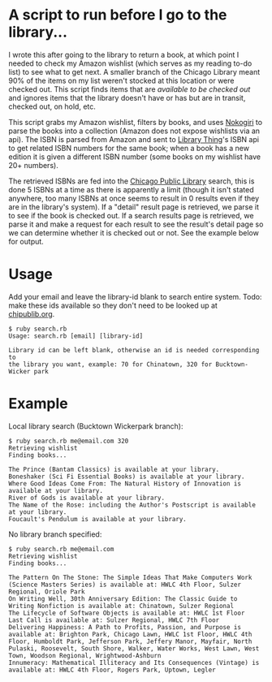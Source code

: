 # A script to run before I go to the library...

I wrote this after going to the library to return a book, at which point I needed to check my Amazon wishlist (which serves as my reading to-do list) to see what to get next. A smaller branch of the Chicago Library meant 90% of the items on my list weren't stocked at this location or were checked out. This script finds items that are *available to be checked out* and ignores items that the library doesn't have or has but are in transit, checked out, on hold, etc.

This script grabs my Amazon wishlist, filters by books, and uses [Nokogiri](http://www.nokogiri.org) to parse the books into a collection (Amazon does not expose wishlists via an api). The ISBN is parsed from Amazon and sent to [Library Thing](http://www.librarything.com)'s ISBN api to get related ISBN numbers for the same book; when a book has a new edition it is given a different ISBN number (some books on my wishlist have 20+ numbers).

The retrieved ISBNs are fed into the [Chicago Public Library](http://www.chipublib.org) search, this is done 5 ISBNs at a time as there is apparently a limit (though it isn't stated anywhere, too many ISBNs at once seems to result in 0 results even if they are in the library's system). If a "detail" result page is retrieved, we parse it to see if the book is checked out. If a search results page is retrieved, we parse it and make a request for each result to see the result's detail page so we can determine whether it is checked out or not. See the example below for output.

# Usage

Add your email and leave the library-id blank to search entire system. Todo: make these ids available so they don't need to be looked up at [chipublib.org](http://www.chipublib.org).

    $ ruby search.rb
    Usage: search.rb [email] [library-id]

    Library id can be left blank, otherwise an id is needed corresponding to
    the library you want, example: 70 for Chinatown, 320 for Bucktown-Wicker park

# Example

Local library search (Bucktown Wickerpark branch):

    $ ruby search.rb me@email.com 320
    Retrieving wishlist
    Finding books...

    The Prince (Bantam Classics) is available at your library.
    Boneshaker (Sci Fi Essential Books) is available at your library.
    Where Good Ideas Come From: The Natural History of Innovation is available at your library.
    River of Gods is available at your library.
    The Name of the Rose: including the Author's Postscript is available at your library.
    Foucault's Pendulum is available at your library.

No library branch specified:

    $ ruby search.rb me@email.com
    Retrieving wishlist
    Finding books...

    The Pattern On The Stone: The Simple Ideas That Make Computers Work (Science Masters Series) is available at: HWLC 4th Floor, Sulzer Regional, Oriole Park
    On Writing Well, 30th Anniversary Edition: The Classic Guide to Writing Nonfiction is available at: Chinatown, Sulzer Regional
    The Lifecycle of Software Objects is available at: HWLC 1st Floor
    Last Call is available at: Sulzer Regional, HWLC 7th Floor
    Delivering Happiness: A Path to Profits, Passion, and Purpose is available at: Brighton Park, Chicago Lawn, HWLC 1st Floor, HWLC 4th Floor, Humboldt Park, Jefferson Park, Jeffery Manor, Mayfair, North Pulaski, Roosevelt, South Shore, Walker, Water Works, West Lawn, West Town, Woodson Regional, Wrightwood-Ashburn
    Innumeracy: Mathematical Illiteracy and Its Consequences (Vintage) is available at: HWLC 4th Floor, Rogers Park, Uptown, Legler
